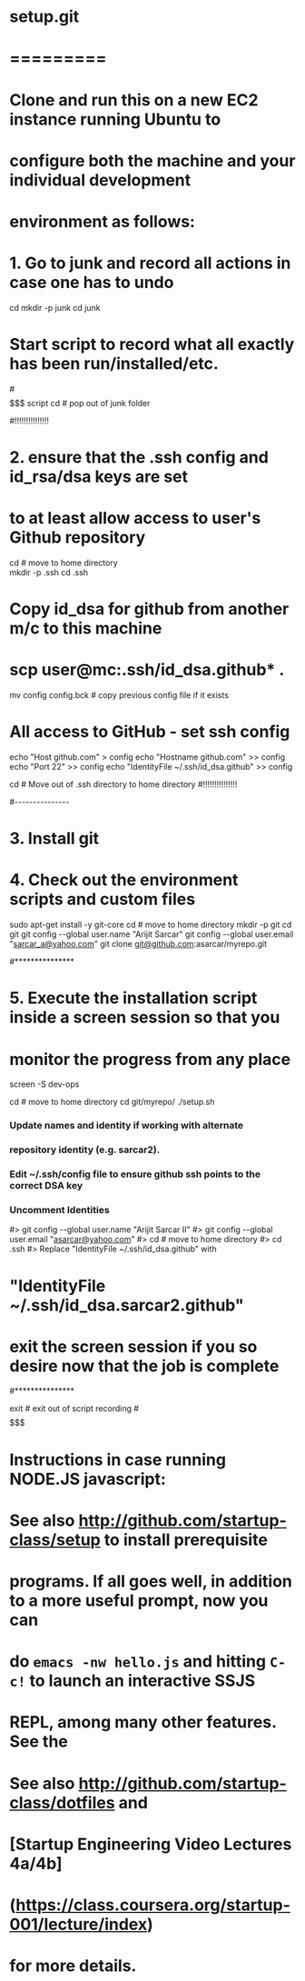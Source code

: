 # setup.git
# =========
# Clone and run this on a new EC2 instance running Ubuntu to
# configure both the machine and your individual development 
# environment as follows:

#
# 1. Go to junk and record all actions in case one has to undo
cd
mkdir -p junk
cd junk

# Start script to record what all exactly has been run/installed/etc.
#$$$$$$$$$$$$$$$
script
cd # pop out of junk folder

#!!!!!!!!!!!!!!!
# 2. ensure that the .ssh config and id_rsa/dsa keys are set
# to at least allow access to user's Github repository 
cd # move to home directory   	     
mkdir -p .ssh
cd .ssh

# Copy id_dsa for github from another m/c to this machine
# scp user@mc:.ssh/id_dsa.github* .

mv config config.bck # copy previous config file if it exists

# All access to GitHub - set ssh config
echo "Host github.com" > config
echo "Hostname github.com" >> config
echo "Port 22" >> config
echo "IdentityFile ~/.ssh/id_dsa.github" >> config

cd # Move out of .ssh directory to home directory
#!!!!!!!!!!!!!!!

#---------------
# 3. Install git 
# 4. Check out the environment scripts and custom files
sudo apt-get install -y git-core
cd # move to home directory
mkdir -p git
cd git
git config --global user.name "Arijit Sarcar"
git config --global user.email "sarcar_a@yahoo.com"
git clone git@github.com:asarcar/myrepo.git

#***************
# 5. Execute the installation script inside a screen session so that you 
#    monitor the progress from any place
screen -S dev-ops

cd # move to home directory
cd git/myrepo/
./setup.sh   

### Update names and identity if working with alternate 
### repository identity (e.g. sarcar2).
### Edit ~/.ssh/config file to ensure github ssh points to the correct DSA key
### Uncomment Identities
#> git config --global user.name "Arijit Sarcar II"
#> git config --global user.email "asarcar@yahoo.com"
#> cd # move to home directory
#> cd .ssh
#> Replace "IdentityFile ~/.ssh/id_dsa.github" with
# "IdentityFile ~/.ssh/id_dsa.sarcar2.github"

# exit the screen session if you so desire now that the job is complete
#***************

exit # exit out of script recording
#$$$$$$$$$$$$$$$


# Instructions in case running NODE.JS javascript:
# See also http://github.com/startup-class/setup to install prerequisite
# programs. If all goes well, in addition to a more useful prompt, now you can
# do `emacs -nw hello.js` and hitting `C-c!` to launch an interactive SSJS
# REPL, among many other features. See the
# See also http://github.com/startup-class/dotfiles and
# [Startup Engineering Video Lectures 4a/4b]
# (https://class.coursera.org/startup-001/lecture/index)
# for more details.
